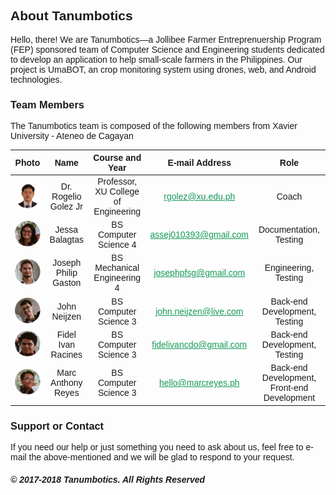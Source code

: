 <meta property="og:image" content="https://tanumbotics.github.io/assets/images/og-image.png">
<style>
@import url('https://fonts.googleapis.com/css?family=Rubik:400,500,700');
.site-footer { display: none; } body { font-family: "Rubik", sans-serif !important; } 
a { color: rgb(21, 153, 87) !important; }
</style>

## **About Tanumbotics**

Hello, there! We are Tanumbotics&mdash;a Jollibee Farmer Entreprenuership Program (FEP) sponsored team of Computer Science and Engineering students dedicated to develop an application to help small-scale farmers in the Philippines. Our project is UmaBOT, an crop monitoring system using drones, web, and Android technologies. 

### **Team Members**

The Tanumbotics team is composed of the following members from Xavier University - Ateneo de Cagayan

| Photo                                 | Name                 | Course and Year                      | E-mail Address                                          | Role                                        |
| :-----------------------------------: | :------------------: | :----------------------------------: | :-----------------------------------------------------: | :-----------------------------------------: |
| ![Gerardo](assets/images/rogelio.png) | Dr. Rogelio Golez Jr | Professor, XU College of Engineering | [rgolez@xu.edu.ph](mailto:rgolez@xu.edu.ph)             | Coach                                       |
| ![Jessa](assets/images/jessa.png)     | Jessa Balagtas       | BS Computer Science 4                | [assej010393@gmail.com](mailto:assej010393@gmail.com)   | Documentation, Testing                      |
| ![Joseph](assets/images/joseph.png)   | Joseph Philip Gaston | BS Mechanical Engineering 4          | [josephpfsg@gmail.com](mailto:josephpfsg@gmail.com)     | Engineering, Testing                        |
| ![John](assets/images/john.png)       | John Neijzen         | BS Computer Science 3                | [john.neijzen@live.com](mailto:john.neijzen@live.com)   | Back-end Development, Testing               |
| ![Fidel](assets/images/fidel.png)     | Fidel Ivan Racines   | BS Computer Science 3                | [fidelivancdo@gmail.com](mailto:fidelivancdo@gmail.com) | Back-end Development, Testing               |
| ![Marc](assets/images/marc.png)       | Marc Anthony Reyes   | BS Computer Science 3                | [hello@marcreyes.ph](mailto:hello@marcreyes.ph)         | Back-end Development, Front-end Development |

### **Support or Contact**

If you need our help or just something you need to ask about us, feel free to e-mail the above-mentioned and we will be glad to respond to your request.

##### &copy; 2017-2018 Tanumbotics. All Rights Reserved
